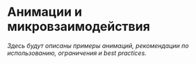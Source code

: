 # Анимации и микровзаимодействия

_Здесь будут описаны примеры анимаций, рекомендации по использованию, ограничения и best practices._ 